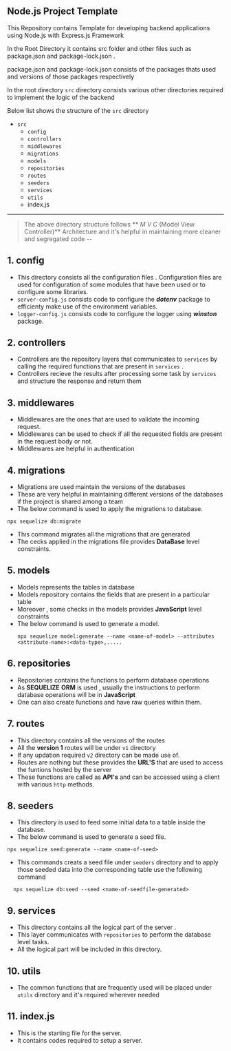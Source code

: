 ## Node.js Project Template 

This Repository contains Template for developing backend applications using Node.js with Express.js Framework

In the Root Directory it contains src folder and other files such as package.json and package-lock.json .

package.json and package-lock.json consists of the packages thats used and versions of those packages respectively

In the root directory `src` directory consists various other directories required to implement the logic of the backend 

Below list shows the structure of the `src` directory

* `src`
    * `config`
    * `controllers`
    * `middlewares`
    * `migrations`
    * `models`
    * `repositories`
    * `routes`
    * `seeders`
    * `services`
    * `utils`
    * index.js
---
> The above directory structure follows ** _M V C_ (Model View Controller)** Architecture and it's helpful in maintaining more cleaner and segregated code
--
## 1. config

* This directory consists all the configuration files . Configuration files are used for configuration of some modules that have been used or to configure some libraries.
* `server-config.js` consists code to configure the **_dotenv_** package to efficienty make use of the environment variables.
* `logger-config.js` consists code to configure the logger using **_winston_** package.
  
## 2. controllers
* Controllers are the repository layers that communicates to `services` by calling the required functions that are present in `services` . 
* Controllers recieve the results after processing some task by `services` and structure the response and return them
  
## 3. middlewares
* Middlewares are the ones that are used to validate the incoming request.
* Middlewares can be used to check if all the requested fields are present in the request body or not.
* Middlewares are helpful in authentication 

## 4. migrations
* Migrations are used maintain the versions of the databases
* These are very helpful in maintaining different versions of the databases if the project is shared among a team
* The below command is used to apply the migrations to database.
```
npx sequelize db:migrate
```
* This command migrates all the migrations that are generated
* The cecks applied in the migrations file provides __DataBase__ level constraints.

## 5. models
* Models represents the tables in database
* Models repository contains the fields that are present in a particular table
* Moreover , some checks in the models provides __JavaScript__ level constraints
* The below command is used to generate a model.
   ```
   npx sequelize model:generate --name <name-of-model> --attributes <attribute-name>:<data-type>,.....
   ```

## 6. repositories
* Repositories contains the functions to perform database operations
* As **__SEQUELIZE__** __ORM__ is used , usually the instructions to perform database operations will be in __JavaScript__
* One can also create functions and have raw queries within them.

## 7. routes
* This directory contains all the versions of the routes 
* All the **__version 1__** routes will be under `v1`  directory
* If any updation required `v2` directory can be made use of.
* Routes are nothing but these provides the **__URL'S__** that are used to access the funtions hosted by the server
* These functions are called as **__API's__** and can be accessed using a client with various `http` methods.
  
## 8. seeders
* This directory is used to feed some initial data to a table inside the database.
* The below command is used to generate a seed file.
```
npx sequelize seed:generate --name <name-of-seed>
```
* This commands creats a seed file under `seeders` directory and to apply those seeded data into the corresponding table use the following command
```
  npx sequelize db:seed --seed <name-of-seedfile-generated> 
```

## 9. services
* This directory contains all the logical part of the server .
* This layer communicates with `repositories` to perform the database level tasks.
* All the logical part will be included in this directory.
  
## 10. utils
* The common functions that are frequently used will be placed  under `utils` directory and it's required wherever needed

## 11. index.js
* This is the starting file for the server.
* It contains codes required to setup a server.